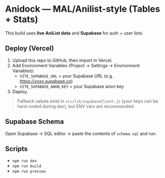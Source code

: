 # Anidock — MAL/Anilist-style (Tables + Stats)

This build uses **live AniList data** and **Supabase** for auth + user lists.

## Deploy (Vercel)
1. Upload this repo to GitHub, then import in Vercel.
2. Add Environment Variables (Project → Settings → Environment Variables):
   - `VITE_SUPABASE_URL` = your Supabase URL (e.g. https://xxxx.supabase.co)
   - `VITE_SUPABASE_ANON_KEY` = your Supabase anon key
3. Deploy.

> Fallback values exist in `src/lib/supabaseClient.js` (your keys can be hard-coded during dev), but ENV vars are recommended.

## Supabase Schema
Open Supabase → SQL editor → paste the contents of `schema.sql` and run.

## Scripts
- `npm run dev`
- `npm run build`
- `npm run preview`
